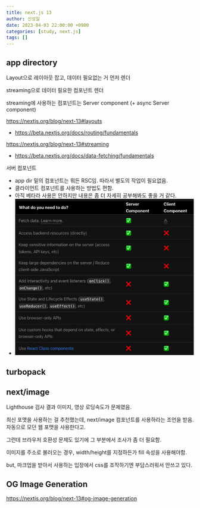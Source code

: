 ```yaml
---
title: next.js 13
author: 신성일
date: 2023-04-03 22:00:00 +0900
categories: [study, next.js]
tags: []
---
```




## app directory

Layout으로 레이아웃 잡고, 데이터 필요없는 거 먼저 렌더

streaming으로 데이터 필요한 컴포넌트 렌더

streaming에 사용하는 컴포넌트는 Server component (+ async Server component)



https://nextjs.org/blog/next-13#layouts

- https://beta.nextjs.org/docs/routing/fundamentals



https://nextjs.org/blog/next-13#streaming

- https://beta.nextjs.org/docs/data-fetching/fundamentals



서버 컴포넌트

- app dir 밑의 컴포넌트는 뭐든 RSC임. 따라서 별도의 작업이 필요없음.
- 클라이언트 컴포넌트를 사용하는 방법도 편함. 
- 아직 베타라 사용은 안하지만 내용은 좀 더 자세히 공부해봐도 좋을 거 같다.
- ![image-20230406191056879](./assets/image-20230406191056879.png)



## turbopack





## next/image

Lighthouse 검사 결과 이미지, 영상 로딩속도가 문제였음. 

최신 포맷을 사용하는 걸 추천했는데,  next/image 컴포넌트를 사용하라는 조언을 받음. 자동으로 모던 웹 포맷을 사용한다고.

그런데 브라우저 호환성 문제도 있기에 그 부분에서 조사가 좀 더 필요함.



이미지를 주소로 불러오는 경우, width/height를 지정하든가 fill 속성을 사용해야함.

but, 마크업을 받아서 사용하는 입장에서 css를 조작하기엔 부담스러워서 안쓰고 있다.



## OG Image Generation

https://nextjs.org/blog/next-13#og-image-generation